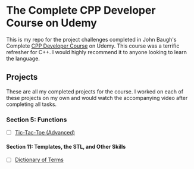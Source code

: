 # The Complete CPP Developer Course on Udemy

This is my repo for the project challenges completed in John Baugh's Complete [CPP Developer Course](https://www.udemy.com/course/the-complete-cpp-developer-course) on Udemy. This course was a terrific refresher for C++. I would highly recommend it to anyone looking to learn the language.

## Projects

These are all my completed projects for the course. I worked on each of these projects on my own and would watch the accompanying video after completing all tasks.

### Section 5: Functions

- [ ] [Tic-Tac-Toe (Advanced)](https://github.com/clockwerkz/tictactoe)

#### Section 11: Templates, the STL, and Other Skills

- [ ] [Dictionary of Terms](https://github.com/clockwerkz/udemycplusplus/tree/master/DictionaryProject)
